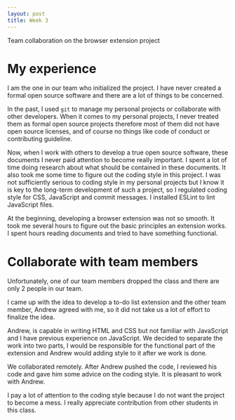 ```yaml
---
layout: post
title: Week 3
---
```


Team collaboration on the browser extension project

# My experience

I am the one in our team who initialized the project. I have never created a formal open source software and there are a lot of things to be concerned.

In the past, I used `git` to manage my personal projects or collaborate with other developers. When it comes to my personal projects, I never treated them as formal open source projects therefore most of them did not have open source licenses, and of course no things like code of conduct or contributing guideline.

Now, when I work with others to develop a true open source software, these documents I never paid attention to become really important. I spent a lot of time doing research about what should be contained in these documents. It also took me some time to figure out the coding style in this project. I was not sufficiently serious to coding style in my personal projects but I know it is key to the long-term development of such a project, so I regulated coding style for CSS, JavaScript and commit messages. I installed ESLint to lint JavaScript files.

At the beginning, developing a browser extension was not so smooth. It took me several hours to figure out the basic principles an extension works. I spent hours reading documents and tried to have something functional.

# Collaborate with team members

Unfortunately, one of our team members dropped the class and there are only 2 people in our team. 

I came up with the idea to develop a to-do list extension and the other team member, Andrew agreed with me, so it did not take us a lot of effort to finalize the idea. 

Andrew, is capable in writing HTML and CSS but not familiar with JavaScript and I have previous experience on JavaScript. We decided to separate the work into two parts, I would be responsible for the functional part of the extension and Andrew would adding style to it after we work is done.

We collaborated remotely. After Andrew pushed the code, I reviewed his code and gave him some advice on the coding style. It is pleasant to work with Andrew.

I pay a lot of attention to the coding style because I do not want the project to become a mess. I really appreciate contribution from other students in this class. 
